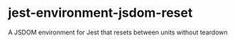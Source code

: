 # jest-environment-jsdom-reset
A JSDOM environment for Jest that resets between units without teardown
